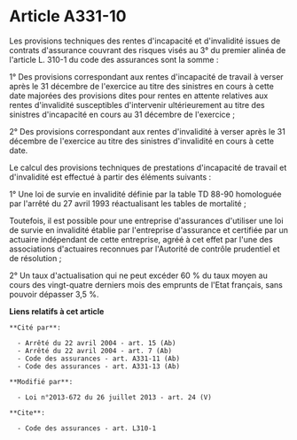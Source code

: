 # Article A331-10

Les provisions techniques des rentes d'incapacité et d'invalidité issues de contrats d'assurance couvrant des risques visés
au 3° du premier alinéa de l'article L. 310-1 du code des assurances sont la somme : 

1° Des provisions correspondant aux rentes d'incapacité de travail à verser après le 31 décembre de l'exercice au titre des
sinistres en cours à cette date majorées des provisions dites pour rentes en attente relatives aux rentes d'invalidité
susceptibles d'intervenir ultérieurement au titre des sinistres d'incapacité en cours au 31 décembre de l'exercice ; 

2° Des provisions correspondant aux rentes d'invalidité à verser après le 31 décembre de l'exercice au titre des sinistres
d'invalidité en cours à cette date. 

Le calcul des provisions techniques de prestations d'incapacité de travail et d'invalidité est effectué à partir des éléments
suivants : 

1° Une loi de survie en invalidité définie par la table TD 88-90 homologuée par l'arrêté du 27 avril 1993 réactualisant les
tables de mortalité ; 

Toutefois, il est possible pour une entreprise d'assurances d'utiliser une loi de survie en invalidité établie par
l'entreprise d'assurance et certifiée par un actuaire indépendant de cette entreprise, agréé à cet effet par l'une des
associations d'actuaires reconnues par l'Autorité de contrôle prudentiel et de résolution ; 

2° Un taux d'actualisation qui ne peut excéder 60 % du taux moyen au cours des vingt-quatre derniers mois des emprunts de
l'Etat français, sans pouvoir dépasser 3,5 %.

**Liens relatifs à cet article**

	**Cité par**:

	  - Arrêté du 22 avril 2004 - art. 15 (Ab)
	  - Arrêté du 22 avril 2004 - art. 7 (Ab)
	  - Code des assurances - art. A331-11 (Ab)
	  - Code des assurances - art. A331-13 (Ab)

	**Modifié par**:

	  - Loi n°2013-672 du 26 juillet 2013 - art. 24 (V)

	**Cite**:

	  - Code des assurances - art. L310-1
